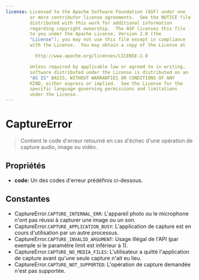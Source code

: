 ```yaml
---
license: Licensed to the Apache Software Foundation (ASF) under one
         or more contributor license agreements.  See the NOTICE file
         distributed with this work for additional information
         regarding copyright ownership.  The ASF licenses this file
         to you under the Apache License, Version 2.0 (the
         "License"); you may not use this file except in compliance
         with the License.  You may obtain a copy of the License at

           http://www.apache.org/licenses/LICENSE-2.0

         Unless required by applicable law or agreed to in writing,
         software distributed under the License is distributed on an
         "AS IS" BASIS, WITHOUT WARRANTIES OR CONDITIONS OF ANY
         KIND, either express or implied.  See the License for the
         specific language governing permissions and limitations
         under the License.
---
```


CaptureError
============

> Contient le code d'erreur retourné en cas d'échec d'une opération de capture audio, image ou vidéo.

Propriétés
----------

- __code:__ Un des codes d'erreur prédéfinis ci-dessous.

Constantes
----------

- CaptureError.`CAPTURE_INTERNAL_ERR`: L'appareil photo ou le microphone n'ont pas réussi à capturer une image ou un son. 
- CaptureError.`CAPTURE_APPLICATION_BUSY`: L'application de capture est en cours d'utilisation par un autre processus.
- CaptureError.`CAPTURE_INVALID_ARGUMENT`: Usage illégal de l'API (par exemple si le paramètre limit est inférieur à 1).
- CaptureError.`CAPTURE_NO_MEDIA_FILES`: L'utilisateur a quitté l'application de capture avant qu'une seule capture n'ait eu lieu.
- CaptureError.`CAPTURE_NOT_SUPPORTED`: L'opération de capture demandée n'est pas supportée.
